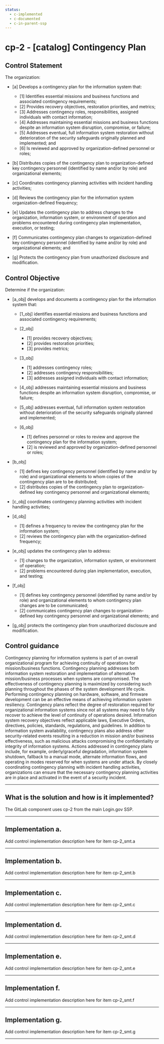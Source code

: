 ```yaml
---
status:
  - c-implemented
  - c-documented
  - c-in-parent-ssp
---
```


# cp-2 - \[catalog\] Contingency Plan

## Control Statement

The organization:

- \[a\] Develops a contingency plan for the information system that:

  - \[1\] Identifies essential missions and business functions and associated contingency requirements;
  - \[2\] Provides recovery objectives, restoration priorities, and metrics;
  - \[3\] Addresses contingency roles, responsibilities, assigned individuals with contact information;
  - \[4\] Addresses maintaining essential missions and business functions despite an information system disruption, compromise, or failure;
  - \[5\] Addresses eventual, full information system restoration without deterioration of the security safeguards originally planned and implemented; and
  - \[6\] Is reviewed and approved by organization-defined personnel or roles;

- \[b\] Distributes copies of the contingency plan to organization-defined key contingency personnel (identified by name and/or by role) and organizational elements;

- \[c\] Coordinates contingency planning activities with incident handling activities;

- \[d\] Reviews the contingency plan for the information system organization-defined frequency;

- \[e\] Updates the contingency plan to address changes to the organization, information system, or environment of operation and problems encountered during contingency plan implementation, execution, or testing;

- \[f\] Communicates contingency plan changes to organization-defined key contingency personnel (identified by name and/or by role) and organizational elements; and

- \[g\] Protects the contingency plan from unauthorized disclosure and modification.

## Control Objective

Determine if the organization:

- \[a_obj\] develops and documents a contingency plan for the information system that:

  - \[1_obj\] identifies essential missions and business functions and associated contingency requirements;
  - \[2_obj\]

    - \[1\] provides recovery objectives;
    - \[2\] provides restoration priorities;
    - \[3\] provides metrics;

  - \[3_obj\]

    - \[1\] addresses contingency roles;
    - \[2\] addresses contingency responsibilities;
    - \[3\] addresses assigned individuals with contact information;

  - \[4_obj\] addresses maintaining essential missions and business functions despite an information system disruption, compromise, or failure;
  - \[5_obj\] addresses eventual, full information system restoration without deterioration of the security safeguards originally planned and implemented;
  - \[6_obj\]

    - \[1\] defines personnel or roles to review and approve the contingency plan for the information system;
    - \[2\] is reviewed and approved by organization-defined personnel or roles;

- \[b_obj\]

  - \[1\] defines key contingency personnel (identified by name and/or by role) and organizational elements to whom copies of the contingency plan are to be distributed;
  - \[2\] distributes copies of the contingency plan to organization-defined key contingency personnel and organizational elements;

- \[c_obj\] coordinates contingency planning activities with incident handling activities;

- \[d_obj\]

  - \[1\] defines a frequency to review the contingency plan for the information system;
  - \[2\] reviews the contingency plan with the organization-defined frequency;

- \[e_obj\] updates the contingency plan to address:

  - \[1\] changes to the organization, information system, or environment of operation;
  - \[2\] problems encountered during plan implementation, execution, and testing;

- \[f_obj\]

  - \[1\] defines key contingency personnel (identified by name and/or by role) and organizational elements to whom contingency plan changes are to be communicated;
  - \[2\] communicates contingency plan changes to organization-defined key contingency personnel and organizational elements; and

- \[g_obj\] protects the contingency plan from unauthorized disclosure and modification.

## Control guidance

Contingency planning for information systems is part of an overall organizational program for achieving continuity of operations for mission/business functions. Contingency planning addresses both information system restoration and implementation of alternative mission/business processes when systems are compromised. The effectiveness of contingency planning is maximized by considering such planning throughout the phases of the system development life cycle. Performing contingency planning on hardware, software, and firmware development can be an effective means of achieving information system resiliency. Contingency plans reflect the degree of restoration required for organizational information systems since not all systems may need to fully recover to achieve the level of continuity of operations desired. Information system recovery objectives reflect applicable laws, Executive Orders, directives, policies, standards, regulations, and guidelines. In addition to information system availability, contingency plans also address other security-related events resulting in a reduction in mission and/or business effectiveness, such as malicious attacks compromising the confidentiality or integrity of information systems. Actions addressed in contingency plans include, for example, orderly/graceful degradation, information system shutdown, fallback to a manual mode, alternate information flows, and operating in modes reserved for when systems are under attack. By closely coordinating contingency planning with incident handling activities, organizations can ensure that the necessary contingency planning activities are in place and activated in the event of a security incident.

______________________________________________________________________

## What is the solution and how is it implemented?

The GitLab component uses cp-2 from the main Login.gov SSP.

______________________________________________________________________

## Implementation a.

Add control implementation description here for item cp-2_smt.a

______________________________________________________________________

## Implementation b.

Add control implementation description here for item cp-2_smt.b

______________________________________________________________________

## Implementation c.

Add control implementation description here for item cp-2_smt.c

______________________________________________________________________

## Implementation d.

Add control implementation description here for item cp-2_smt.d

______________________________________________________________________

## Implementation e.

Add control implementation description here for item cp-2_smt.e

______________________________________________________________________

## Implementation f.

Add control implementation description here for item cp-2_smt.f

______________________________________________________________________

## Implementation g.

Add control implementation description here for item cp-2_smt.g

______________________________________________________________________
